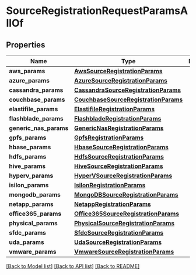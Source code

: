 # SourceRegistrationRequestParamsAllOf


## Properties
Name | Type | Description | Notes
------------ | ------------- | ------------- | -------------
**aws_params** | [**AwsSourceRegistrationParams**](AwsSourceRegistrationParams.md) |  | [optional] 
**azure_params** | [**AzureSourceRegistrationParams**](AzureSourceRegistrationParams.md) |  | [optional] 
**cassandra_params** | [**CassandraSourceRegistrationParams**](CassandraSourceRegistrationParams.md) |  | [optional] 
**couchbase_params** | [**CouchbaseSourceRegistrationParams**](CouchbaseSourceRegistrationParams.md) |  | [optional] 
**elastifile_params** | [**ElastifileRegistrationParams**](ElastifileRegistrationParams.md) |  | [optional] 
**flashblade_params** | [**FlashbladeRegistrationParams**](FlashbladeRegistrationParams.md) |  | [optional] 
**generic_nas_params** | [**GenericNasRegistrationParams**](GenericNasRegistrationParams.md) |  | [optional] 
**gpfs_params** | [**GpfsRegistrationParams**](GpfsRegistrationParams.md) |  | [optional] 
**hbase_params** | [**HbaseSourceRegistrationParams**](HbaseSourceRegistrationParams.md) |  | [optional] 
**hdfs_params** | [**HdfsSourceRegistrationParams**](HdfsSourceRegistrationParams.md) |  | [optional] 
**hive_params** | [**HiveSourceRegistrationParams**](HiveSourceRegistrationParams.md) |  | [optional] 
**hyperv_params** | [**HyperVSourceRegistrationParams**](HyperVSourceRegistrationParams.md) |  | [optional] 
**isilon_params** | [**IsilonRegistrationParams**](IsilonRegistrationParams.md) |  | [optional] 
**mongodb_params** | [**MongoDBSourceRegistrationParams**](MongoDBSourceRegistrationParams.md) |  | [optional] 
**netapp_params** | [**NetappRegistrationParams**](NetappRegistrationParams.md) |  | [optional] 
**office365_params** | [**Office365SourceRegistrationParams**](Office365SourceRegistrationParams.md) |  | [optional] 
**physical_params** | [**PhysicalSourceRegistrationParams**](PhysicalSourceRegistrationParams.md) |  | [optional] 
**sfdc_params** | [**SfdcSourceRegistrationParams**](SfdcSourceRegistrationParams.md) |  | [optional] 
**uda_params** | [**UdaSourceRegistrationParams**](UdaSourceRegistrationParams.md) |  | [optional] 
**vmware_params** | [**VmwareSourceRegistrationParams**](VmwareSourceRegistrationParams.md) |  | [optional] 

[[Back to Model list]](../README.md#documentation-for-models) [[Back to API list]](../README.md#documentation-for-api-endpoints) [[Back to README]](../README.md)


